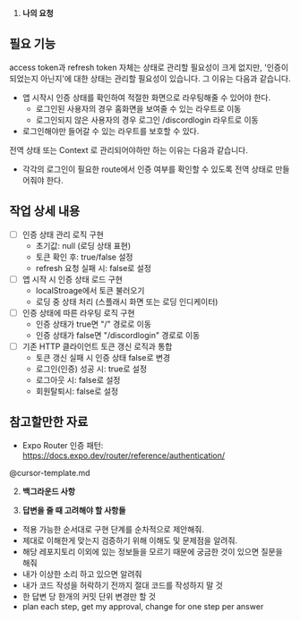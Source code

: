 1. **나의 요청**

## 필요 기능

access token과 refresh token 자체는 상태로 관리할 필요성이 크게 없지만, '인증이 되었는지 아닌지'에 대한 상태는 관리할 필요성이 있습니다.
그 이유는 다음과 같습니다.

- 앱 시작시 인증 상태를 확인하여 적절한 화면으로 라우팅해줄 수 있어야 한다.
  - 로그인된 사용자의 경우 홈화면을 보여줄 수 있는 라우트로 이동
  - 로그인되지 않은 사용자의 경우 로그인 /discordlogin 라우트로 이동
- 로그인해야만 들어갈 수 있는 라우트를 보호할 수 있다.

전역 상태 또는 Context 로 관리되어야하만 하는 이유는 다음과 같습니다.

- 각각의 로그인이 필요한 route에서 인증 여부를 확인할 수 있도록 전역 상태로 만들어줘야 한다.

## 작업 상세 내용

- [ ] 인증 상태 관리 로직 구현
  - 초기값: null (로딩 상태 표현)
  - 토큰 확인 후: true/false 설정
  - refresh 요청 실패 시: false로 설정
- [ ] 앱 시작 시 인증 상태 로드 구현
  - localStroage에서 토큰 불러오기
  - 로딩 중 상태 처리 (스플래시 화면 또는 로딩 인디케이터)
- [ ] 인증 상태에 따른 라우팅 로직 구현
  - 인증 상태가 true면 "/" 경로로 이동
  - 인증 상태가 false면 "/discordlogin" 경로로 이동
- [ ] 기존 HTTP 클라이언트 토큰 갱신 로직과 통합
  - 토큰 갱신 실패 시 인증 상태 false로 변경
  - 로그인(인증) 성공 시: true로 설정
  - 로그아웃 시: false로 설정
  - 회원탈퇴시: false로 설정

## 참고할만한 자료

- Expo Router 인증 패턴: https://docs.expo.dev/router/reference/authentication/

@cursor-template.md

2. **백그라운드 사항**

3. **답변을 줄 때 고려해야 할 사항들**

- 적용 가능한 순서대로 구현 단계를 순차적으로 제안해줘.
- 제대로 이해한게 맞는지 검증하기 위해 이해도 및 문제점을 알려줘.
- 해당 레포지토리 이외에 있는 정보들을 모르기 때문에 궁금한 것이 있으면 질문을 해줘
- 내가 이상한 소리 하고 있으면 알려줘
- 내가 코드 작성을 허락하기 전까지 절대 코드를 작성하지 말 것
- 한 답변 당 한개의 커밋 단위 변경만 할 것
- plan each step, get my approval, change for one step per answer
